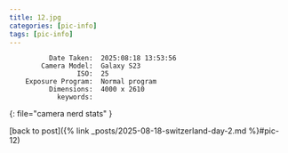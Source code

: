 ```yaml
---
title: 12.jpg
categories: [pic-info]
tags: [pic-info]
---
```


```text
          Date Taken:  2025:08:18 13:53:56
        Camera Model:  Galaxy S23
                 ISO:  25
    Exposure Program:  Normal program
          Dimensions:  4000 x 2610
            keywords:  
```
{: file="camera nerd stats" }

[back to post]({% link _posts/2025-08-18-switzerland-day-2.md %}#pic-12)